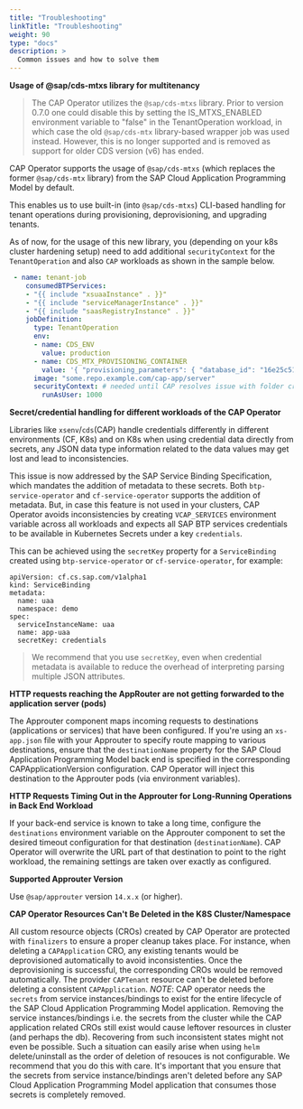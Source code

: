 ```yaml
---
title: "Troubleshooting"
linkTitle: "Troubleshooting"
weight: 90
type: "docs"
description: >
  Common issues and how to solve them
---
```


**Usage of @sap/cds-mtxs library for multitenancy**

> The CAP Operator utilizes the `@sap/cds-mtxs` library. Prior to version 0.7.0 one could disable this by setting the IS_MTXS_ENABLED environment variable to "false" in the TenantOperation workload, in which case the old `@sap/cds-mtx` library-based wrapper job was used instead. However, this is no longer supported and is removed as support for older CDS version (v6) has ended.

CAP Operator supports the usage of `@sap/cds-mtxs` (which replaces the former `@sap/cds-mtx` library) from the SAP Cloud Application Programming Model by default.

This enables us to use built-in (into `@sap/cds-mtxs`) CLI-based handling for tenant operations during provisioning, deprovisioning, and upgrading tenants.

As of now, for the usage of this new library, you (depending on your k8s cluster hardening setup) need to add additional `securityContext` for the `TenantOperation` and also `CAP` workloads as shown in the sample below. 

``` yaml
 - name: tenant-job
    consumedBTPServices:
    - "{{ include "xsuaaInstance" . }}"
    - "{{ include "serviceManagerInstance" . }}"
    - "{{ include "saasRegistryInstance" . }}"
    jobDefinition:
      type: TenantOperation
      env:
      - name: CDS_ENV
        value: production
      - name: CDS_MTX_PROVISIONING_CONTAINER
        value: '{ "provisioning_parameters": { "database_id": "16e25c51-5455-4b17-a4d7-43545345345" } }'
      image: "some.repo.example.com/cap-app/server"
      securityContext: # needed until CAP resolves issue with folder creation in the root dir of the app container at runtime
        runAsUser: 1000
```

**Secret/credential handling for different workloads of the CAP Operator**

Libraries like `xsenv`/`cds`(CAP) handle credentials differently in different environments (CF, K8s) and on K8s when using credential data directly from secrets, any JSON data type information related to the data values may get lost and lead to inconsistencies.

This issue is now addressed by the SAP Service Binding Specification, which mandates the addition of metadata to these secrets. Both `btp-service-operator` and `cf-service-operator` supports the addition of metadata. But, in case this feature is not used in your clusters, CAP Operator avoids inconsistencies by creating `VCAP_SERVICES` environment variable across all workloads and expects all SAP BTP services credentials to be available in Kubernetes Secrets under a key `credentials`.

This can be achieved using the `secretKey` property for a `ServiceBinding` created using `btp-service-operator` or `cf-service-operator`, for example:

```
apiVersion: cf.cs.sap.com/v1alpha1
kind: ServiceBinding
metadata:
  name: uaa
  namespace: demo
spec:
  serviceInstanceName: uaa
  name: app-uaa
  secretKey: credentials
```

> We recommend that you use `secretKey`, even when credential metadata is available to reduce the overhead of interpreting parsing multiple JSON attributes.

**HTTP requests reaching the AppRouter are not getting forwarded to the application server (pods)**

The Approuter component maps incoming requests to destinations (applications or services) that have been configured. If you're using an `xs-app.json` file with your Approuter to specify route mapping to various destinations, ensure that the `destinationName` property for the 
SAP Cloud Application Programming Model back end is specified in the corresponding CAPApplicationVersion configuration. CAP Operator will inject this destination to the Approuter pods (via environment variables).


**HTTP Requests Timing Out in the Approuter for Long-Running Operations in Back End Workload**

If your back-end service is known to take a long time, configure the `destinations` environment variable on the Approuter component to set the desired timeout configuration for that destination (`destinationName`). CAP Operator will overwrite the URL part of that destination to point to the right workload, the remaining settings are taken over exactly as configured.

**Supported Approuter Version**

Use `@sap/approuter` version `14.x.x` (or higher).

**CAP Operator Resources Can't Be Deleted in the K8S Cluster/Namespace**

All custom resource objects (CROs) created by CAP Operator are protected with `finalizers` to ensure a proper cleanup takes place.
For instance, when deleting a `CAPApplication` CRO, any existing tenants would be deprovisioned automatically to avoid inconsistenties. Once the deprovisioning is successful, the corresponding CROs would be removed automatically.
The provider `CAPTenant` resource can't be deleted before deleting a consistent `CAPApplication`.
_NOTE_: CAP operator needs the `secrets` from service instances/bindings to exist for the entire lifecycle of the 
SAP Cloud Application Programming Model application. Removing the service instances/bindings i.e. the secrets from the cluster while the CAP application related CROs still exist would cause leftover resources in cluster (and perhaps the db). Recovering from such inconsistent states might not even be possible.
Such a situation can easily arise when using `helm` delete/uninstall as the order of deletion of resouces is not configurable. We recommend that you do this with care.
It's important that you ensure that the secrets from service instance/bindings aren't deleted before any 
SAP Cloud Application Programming Model application that consumes those secrets is completely removed.
